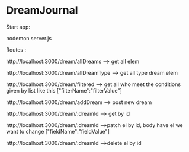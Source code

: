 # DreamJournal

Start app:

nodemon server.js


Routes :

http://localhost:3000/dream/allDreams     --> get all elem

http://localhost:3000/dream/allDreamType  --> get all type dream elem

http://localhost:3000/dream/filtered      --> get all who meet the conditions given by list like this ["filterName":"filterValue"]

http://localhost:3000/dream/addDream      --> post new dream 

http://localhost:3000/dream/:dreamId      --> get by id

http://localhost:3000/dream/:dreamId      -->patch el by id, body have el we want to change   ["fieldName":"fieldValue"]

http://localhost:3000/dream/:dreamId      -->delete el by id
